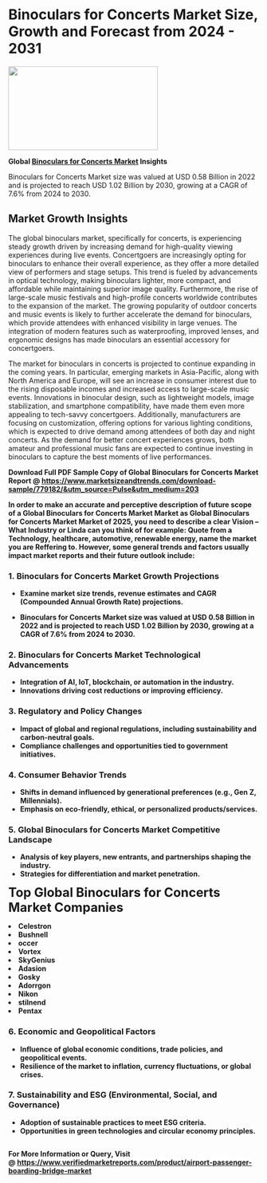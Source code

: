 <H1>Binoculars for Concerts Market Size, Growth and Forecast from 2024 - 2031</H1><img class="aligncenter size-medium wp-image-584254" src="https://thirdeyenews.in/wp-content/uploads/2024/09/Global-Market-Research-300x168.jpeg" alt="" width="300" height="168" /><p><strong>Global&nbsp;<a href="https://www.marketsizeandtrends.com/download-sample/779182/&amp;utm_source=Pulse&amp;utm_medium=203">Binoculars for Concerts Market</a> Insights</strong></p><p>Binoculars for Concerts Market size was valued at USD 0.58 Billion in 2022 and is projected to reach USD 1.02 Billion by 2030, growing at a CAGR of 7.6% from 2024 to 2030.</p><p><h2>Market Growth Insights</h2> <p>The global binoculars market, specifically for concerts, is experiencing steady growth driven by increasing demand for high-quality viewing experiences during live events. Concertgoers are increasingly opting for binoculars to enhance their overall experience, as they offer a more detailed view of performers and stage setups. This trend is fueled by advancements in optical technology, making binoculars lighter, more compact, and affordable while maintaining superior image quality. Furthermore, the rise of large-scale music festivals and high-profile concerts worldwide contributes to the expansion of the market. The growing popularity of outdoor concerts and music events is likely to further accelerate the demand for binoculars, which provide attendees with enhanced visibility in large venues. The integration of modern features such as waterproofing, improved lenses, and ergonomic designs has made binoculars an essential accessory for concertgoers.</p> <p><strong></strong></p> <p>The market for binoculars in concerts is projected to continue expanding in the coming years. In particular, emerging markets in Asia-Pacific, along with North America and Europe, will see an increase in consumer interest due to the rising disposable incomes and increased access to large-scale music events. Innovations in binocular design, such as lightweight models, image stabilization, and smartphone compatibility, have made them even more appealing to tech-savvy concertgoers. Additionally, manufacturers are focusing on customization, offering options for various lighting conditions, which is expected to drive demand among attendees of both day and night concerts. As the demand for better concert experiences grows, both amateur and professional music fans are expected to continue investing in binoculars to capture the best moments of live performances. <p><strong></p><p><span class=""><strong>Download Full PDF Sample Copy of Global Binoculars for Concerts Market Report</strong> @ <a href="https://www.marketsizeandtrends.com/download-sample/779182/&amp;utm_source=Pulse&amp;utm_medium=203" target="_blank">https://www.marketsizeandtrends.com/download-sample/779182/&amp;utm_source=Pulse&amp;utm_medium=203</a></span></p><p>In order to make an accurate and perceptive description of future scope of a Global&nbsp;Binoculars for Concerts Market Market as Global&nbsp;Binoculars for Concerts Market Market of 2025, you need to describe a clear Vision &ndash; What Industry or Linda can you think of for example: Quote from a Technology, healthcare, automotive, renewable energy, name the market you are Reffering to. However, some general trends and factors usually impact market reports and their future outlook include:</p><h3>1.&nbsp;<strong>Binoculars for Concerts Market Growth Projections</strong></h3><ul><li>Examine market size trends, revenue estimates and CAGR (Compounded Annual Growth Rate) projections.</li><li><p>Binoculars for Concerts Market size was valued at USD 0.58 Billion in 2022 and is projected to reach USD 1.02 Billion by 2030, growing at a CAGR of 7.6% from 2024 to 2030.</p></li></ul><h3>2.&nbsp;<strong>Binoculars for Concerts Market Technological Advancements</strong></h3><ul><li>Integration of AI, IoT, blockchain, or automation in the industry.</li><li>Innovations driving cost reductions or improving efficiency.</li></ul><h3>3.&nbsp;<strong>Regulatory and Policy Changes</strong></h3><ul><li>Impact of global and regional regulations, including sustainability and carbon-neutral goals.</li><li>Compliance challenges and opportunities tied to government initiatives.</li></ul><h3>4.&nbsp;<strong>Consumer Behavior Trends</strong></h3><ul><li>Shifts in demand influenced by generational preferences (e.g., Gen Z, Millennials).</li><li>Emphasis on eco-friendly, ethical, or personalized products/services.</li></ul><h3>5.&nbsp;<strong>Global Binoculars for Concerts Market Competitive Landscape</strong></h3><ul><li>Analysis of key players, new entrants, and partnerships shaping the industry.</li><li>Strategies for differentiation and market penetration.</li></ul><p data-pm-slice="1 1 []"><span style="color: inherit; font-family: inherit; font-size: 25px;">Top Global Binoculars for Concerts Market Companies</span></p><div class="" data-test-id=""><p><li>Celestron</li><li> Bushnell</li><li> occer</li><li> Vortex</li><li> SkyGenius</li><li> Adasion</li><li> Gosky</li><li> Adorrgon</li><li> Nikon</li><li> stilnend</li><li> Pentax</li></p></div><h3>6.&nbsp;<strong>Economic and Geopolitical Factors</strong></h3><ul><li>Influence of global economic conditions, trade policies, and geopolitical events.</li><li>Resilience of the market to inflation, currency fluctuations, or global crises.</li></ul><h3>7.&nbsp;<strong>Sustainability and ESG (Environmental, Social, and Governance)</strong></h3><ul><li>Adoption of sustainable practices to meet ESG criteria.</li><li>Opportunities in green technologies and circular economy principles.</li></ul><h2><strong style="font-size: 14px;">For More Information or Query, Visit @&nbsp;</strong><a style="background-color: #ffffff; font-size: 14px;" href="https://www.marketsizeandtrends.com/report/binoculars-for-concerts-market/" target="_blank">https://www.verifiedmarketreports.com/product/airport-passenger-boarding-bridge-market</a></h2>

